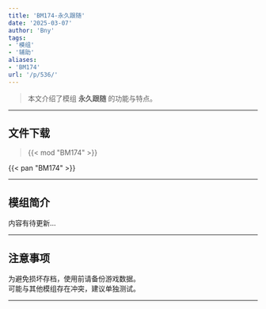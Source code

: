 ```yaml
---
title: 'BM174-永久跟随'
date: '2025-03-07'
author: 'Bny'
tags:
- '模组'
- '辅助'
aliases:
- 'BM174'
url: '/p/536/'
---
```


> 本文介绍了模组 **永久跟随** 的功能与特点。

---

## 文件下载  

> {{< mod "BM174" >}}  

{{< pan "BM174" >}}  

---

## 模组简介

>  
内容有待更新...  

---

## 注意事项

>  
为避免损坏存档，使用前请备份游戏数据。  
可能与其他模组存在冲突，建议单独测试。  

---

